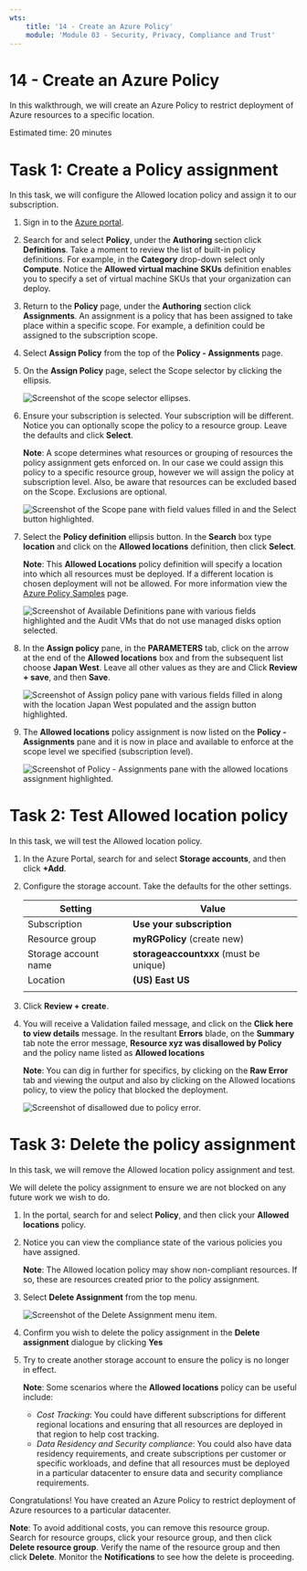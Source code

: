 ```yaml
---
wts:
    title: '14 - Create an Azure Policy'
    module: 'Module 03 - Security, Privacy, Compliance and Trust'
---
```

# 14 - Create an Azure Policy

In this walkthrough, we will create an Azure Policy to restrict deployment of Azure resources to a specific location.

Estimated time: 20 minutes

# Task 1: Create a Policy assignment

In this task, we will configure the Allowed location policy and assign it to our subscription. 

1. Sign in to the [Azure portal](https://portal.azure.com).

2. Search for and select **Policy**, under the **Authoring** section click **Definitions**.  Take a moment to review the list of built-in policy definitions. For example, in the **Category** drop-down select only **Compute**. Notice the **Allowed virtual machine SKUs** definition enables you to specify a set of virtual machine SKUs that your organization can deploy.

3. Return to the **Policy** page, under the **Authoring** section click **Assignments**. An assignment is a policy that has been assigned to take place within a specific scope. For example, a definition could be assigned to the subscription scope. 

4. Select **Assign Policy** from the top of the **Policy - Assignments** page.

5. On the **Assign Policy** page, select the Scope selector by clicking the ellipsis.

    ![Screenshot of the scope selector ellipses.](../images/1401.png)

6. Ensure your subscription is selected. Your subscription will be different. Notice you can optionally scope the policy to a resource group. Leave the defaults and click **Select**. 

    **Note**: A scope determines what resources or grouping of resources the policy assignment gets enforced on. In our case we could assign this policy to a specific resource group, however we will assign the policy at subscription level. Also, be aware that resources can be excluded based on the Scope. Exclusions are optional.

    ![Screenshot of the Scope pane with field values filled in and the Select button highlighted. ](../images/1402.png)

7. Select the **Policy definition** ellipsis button.  In the **Search** box type **location** and click on the  **Allowed locations** definition, then click **Select**.

    **Note**: This **Allowed Locations** policy definition will specify a location into which all resources must be deployed. If a different location is chosen deployment will not be allowed. For more information view the [Azure Policy Samples](https://docs.microsoft.com/en-us/azure/governance/policy/samples/index) page.

   ![Screenshot of Available Definitions pane with various fields highlighted and the Audit VMs that do not use managed disks option selected.](../images/1403.png)

8.  In the **Assign policy** pane, in the **PARAMETERS** tab, click on the arrow at the end of the **Allowed locations** box and from the subsequent list choose **Japan West**. Leave all other values as they are and Click **Review + save**, and then **Save**.

    ![Screenshot of Assign policy pane with various fields filled in along with the location Japan West populated and the assign button highlighted.](../images/1404.png)

9. The **Allowed locations** policy assignment is now listed on the **Policy - Assignments** pane and it is now in place and available to enforce at the scope level we specified (subscription level).

   ![Screenshot of Policy - Assignments pane with the allowed locations assignment highlighted.](../images/1406.png)

# Task 2: Test Allowed location policy

In this task, we will test the Allowed location policy. 

1. In the Azure Portal, search for and select **Storage accounts**, and then click **+Add**.

2. Configure the storage account. Take the defaults for the other settings. 

    | Setting | Value | 
    | --- | --- |
    | Subscription | **Use your subscription** |
    | Resource group | **myRGPolicy** (create new) |
    | Storage account name | **storageaccountxxx** (must be unique) |
    | Location | **(US) East US** |
    | | |

3. Click **Review + create**.

4. You will receive a Validation failed message, and click on the **Click here to view details** message. In the resultant **Errors** blade, on the **Summary** tab note the error message, **Resource xyz was disallowed by Policy** and the policy name listed as **Allowed locations**

    **Note**: You can dig in further for specifics, by clicking on the **Raw Error** tab and viewing the output and also by clicking on the Allowed locations policy, to view the policy that blocked the deployment.

    ![Screenshot of disallowed due to policy error.](../images/1406.png)


# Task 3: Delete the policy assignment

In this task, we will remove the Allowed location policy assignment and test. 

We will delete the policy assignment to ensure we are not blocked on any future work we wish to do.

1. In the portal, search for and select **Policy**, and then click your **Allowed locations** policy.

2. Notice you can view the compliance state of the various policies you have assigned.

    **Note**: The Allowed location policy may show non-compliant resources. If so, these are resources created prior to the policy assignment.

3. Select **Delete Assignment** from the top menu.

   ![Screenshot of the Delete Assignment menu item.](../images/1407.png)

4. Confirm you wish to delete the policy assignment in the **Delete assignment** dialogue by clicking **Yes**

5. Try to create another storage account to ensure the policy is no longer in effect.

    **Note**: Some scenarios where the **Allowed locations** policy can be useful include: 
    - *Cost Tracking*: You could have different subscriptions for different regional locations and ensuring that all resources are deployed in that region to help cost tracking. 
    - *Data Residency and Security compliance*: You could also have data residency requirements, and create subscriptions per customer or specific workloads, and define that all resources must be deployed in a particular datacenter to ensure data and security compliance requirements.

Congratulations! You have created an Azure Policy to restrict deployment of Azure resources to a particular datacenter.

**Note**: To avoid additional costs, you can remove this resource group. Search for resource groups, click your resource group, and then click **Delete resource group**. Verify the name of the resource group and then click **Delete**. Monitor the **Notifications** to see how the delete is proceeding.